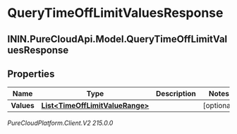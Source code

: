 # QueryTimeOffLimitValuesResponse

## ININ.PureCloudApi.Model.QueryTimeOffLimitValuesResponse

## Properties

|Name | Type | Description | Notes|
|------------ | ------------- | ------------- | -------------|
| **Values** | [**List&lt;TimeOffLimitValueRange&gt;**](TimeOffLimitValueRange) |  | [optional] |



_PureCloudPlatform.Client.V2 215.0.0_
